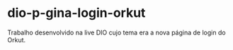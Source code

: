 # dio-p-gina-login-orkut
Trabalho desenvolvido na live  DIO cujo tema era a nova página de login do Orkut.
